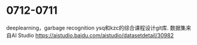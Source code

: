 # 0712-0711
deeplearning，garbage recognition
ysq和kzc的综合课程设计git库.
数据集来自AI Studio https://aistudio.baidu.com/aistudio/datasetdetail/30982
